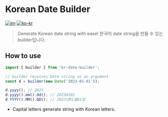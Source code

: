 # Korean Date Builder

[![en](https://img.shields.io/badge/lang-en-red.svg)](https://github.com/brandonwie/kr-date-buillder/main/README.md)
[![ko-kr](https://img.shields.io/badge/lang-ko--kr-green.svg)](https://github.com/brandonwie/kr-date-buillder/main/README.ko-kr.md)

> Generate Korean date string with ease!
> 한국어 date string을 만들 수 있는 builder입니다.

## How to use

```js
import { builder } from 'kr-date-builder';

// builder receives Date string as an argument
const d = builder(new Date('2023-01-01'));

d.yyyy(); // 2023
d.yyyy().mm().dd(); // 20230101
d.YYYY().MM().DD(); // 2023년01월01일
```

- Capital letters generate string with Korean letters.
